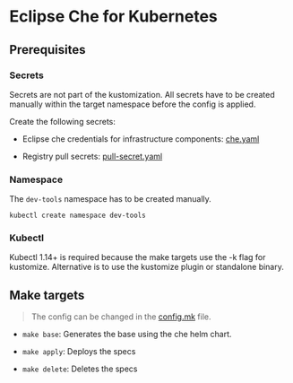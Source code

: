 # Eclipse Che for Kubernetes

## Prerequisites

### Secrets
Secrets are not part of the kustomization. All secrets have 
to be created manually within the target namespace before the config is applied.

Create the following secrets:

* Eclipse che credentials for infrastructure components: [che.yaml](./templates/secrets/che.yaml)


* Registry pull secrets: [pull-secret.yaml](./templates/secrets/pull-secret.yaml)

### Namespace
The `dev-tools` namespace has to be created manually.

`kubectl create namespace dev-tools`

### Kubectl
Kubectl 1.14+ is required because the make targets use the -k flag for kustomize. Alternative is to use the kustomize plugin or standalone binary.

## Make targets
> The config can be changed in the [config.mk](./config.mk) file.

* `make base`: Generates the base using the che helm chart.

* `make apply`: Deploys the specs

* `make delete`: Deletes the specs
